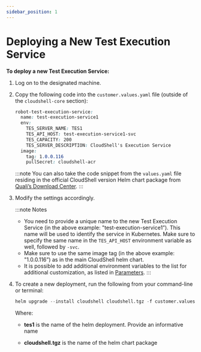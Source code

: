 ```yaml
---
sidebar_position: 1
---
```


# Deploying a New Test Execution Service

**To deploy a new Test Execution Service:**

1. Log on to the designated machine.
2. Copy the following code into the `customer.values.yaml` file (outside of the `cloudshell-core` section):
    
    ```css
    robot-test-execution-service:
      name: test-execution-service1
      env:
        TES_SERVER_NAME: TES1
        TES_API_HOST: test-execution-service1-svc
        TES_CAPACITY: 200
        TES_SERVER_DESCRIPTION: CloudShell's Execution Service
      image:
        tag: 1.0.0.116
        pullSecret: cloudshell-acr
    ```
    :::note
    You can also take the code snippet from the `values.yaml` file residing in the official CloudShell version Helm chart package from [Quali’s Download Center](https://support.quali.com/hc/en-us/articles/231613247-Quali-s-Download-Center).
    :::
3. Modify the settings accordingly.
    
    :::note Notes   
    - You need to provide a unique name to the new Test Execution Service (in the above example: "test\-execution\-service1”). This name will be used to identify the service in Kubernetes. Make sure to specify the same name in the `TES_API_HOST` environment variable as well, followed by `-svc`.
    - Make sure to use the same image tag (in the above example: "1.0.0.116”) as in the main CloudShell helm chart.
    - It is possible to add additional environment variables to the list for additional customization, as listed in [Parameters](../config-test-execution-service.md#parameters).
    :::
4. To create a new deployment, run the following from your command-line or terminal:
    
    ```python
    helm upgrade --install cloudshell cloudshell.tgz -f customer.values.yaml -namespace cloudshell
    ```
    
    Where:
    
    - **tes1** is the name of the helm deployment. Provide an informative name
        
    - **cloudshell.tgz** is the name of the helm chart package